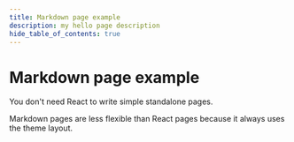 ```yaml
---
title: Markdown page example
description: my hello page description
hide_table_of_contents: true
---
```


# Markdown page example

You don't need React to write simple standalone pages.

Markdown pages are less flexible than React pages because it always uses the theme layout.